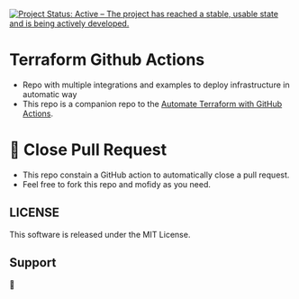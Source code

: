 [![Project Status: Active – The project has reached a stable, usable state and is being actively developed.](https://www.repostatus.org/badges/latest/active.svg)](https://www.repostatus.org/#active)
# Terraform Github Actions
- Repo with multiple integrations and examples to deploy  infrastructure in automatic way
- This repo is a companion repo to the [Automate Terraform with GitHub Actions](https://learn.hashicorp.com/tutorials/terraform/github-actions?in=terraform/automation).

# :no_entry_sign: Close Pull Request

- This repo constain a GitHub action to automatically close a pull request.
- Feel free to fork this repo and mofidy as you need.
## LICENSE

This software is released under the MIT License.
## Support
:star2:
